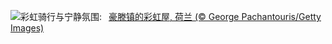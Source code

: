 ![](https://www.bing.com/th?id=OHR.HoutenHouses_ZH-CN6776452438_UHD.jpg&w=1000)彩虹骑行与宁静氛围:&nbsp;&ensp;[豪滕镇的彩虹屋, 荷兰 (© George Pachantouris/Getty Images)](https://www.bing.com/th?id=OHR.HoutenHouses_ZH-CN6776452438_UHD.jpg)
<br><br/>

